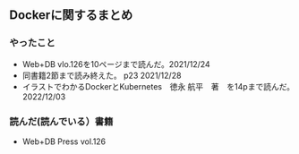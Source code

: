 ## Dockerに関するまとめ

### やったこと

- Web+DB vlo.126を10ページまで読んだ。2021/12/24
- 同書籍2節まで読み終えた。 p23 2021/12/28
- イラストでわかるDockerとKubernetes　徳永 航平　著　を14pまで読んだ。　2022/12/03

### 読んだ(読んでいる）書籍

- Web+DB Press vol.126
